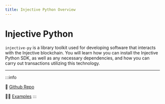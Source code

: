 ```yaml
---
title: Injective Python Overview
---
```


# Injective Python

`injective-py` is a library toolkit used for developing software that interacts with the Injective blockchain. You will learn how you can install the Injective Python SDK, as well as any necessary dependencies, and how you can carry out transactions utilizing this technology.
 
---

:::info

:wrench: [Github Repo](https://github.com/InjectiveLabs/sdk-python)

:student: [Examples](https://github.com/InjectiveLabs/sdk-python/tree/master/examples)
:::
